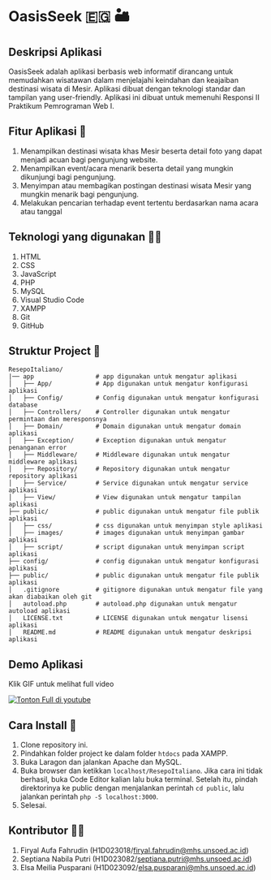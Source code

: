 # OasisSeek 🇪🇬 🏜️

## Deskripsi Aplikasi 
OasisSeek adalah aplikasi berbasis web informatif dirancang untuk memudahkan wisatawan dalam menjelajahi keindahan dan keajaiban destinasi wisata di Mesir. Aplikasi dibuat dengan teknologi standar dan tampilan yang user-friendly. Aplikasi ini dibuat untuk memenuhi Responsi II Praktikum Pemrograman Web I.

## Fitur Aplikasi 🤖
1. Menampilkan destinasi wisata khas Mesir beserta detail foto yang dapat menjadi acuan bagi pengunjung website.
2. Menampilkan event/acara menarik beserta detail yang mungkin dikunjungi bagi pengunjung.
3. Menyimpan atau membagikan postingan destinasi wisata Mesir yang mungkin menarik bagi pengunjung.
4. Melakukan pencarian terhadap event tertentu berdasarkan nama acara atau tanggal

## Teknologi yang digunakan 🧑‍💻
1. HTML
2. CSS
3. JavaScript
4. PHP
5. MySQL
6. Visual Studio Code
7. XAMPP
8. Git
9. GitHub

## Struktur Project 📂
```
ResepoItaliano/
|── app                 # app digunakan untuk mengatur aplikasi
│   ├── App/            # App digunakan untuk mengatur konfigurasi aplikasi
│   ├── Config/         # Config digunakan untuk mengatur konfigurasi database
│   ├── Controllers/    # Controller digunakan untuk mengatur permintaan dan meresponsnya
│   ├── Domain/         # Domain digunakan untuk mengatur domain aplikasi
│   ├── Exception/      # Exception digunakan untuk mengatur penanganan error
│   ├── Middleware/     # Middleware digunakan untuk mengatur middleware aplikasi
│   ├── Repository/     # Repository digunakan untuk mengatur repository aplikasi
│   ├── Service/        # Service digunakan untuk mengatur service aplikasi
│   ├── View/           # View digunakan untuk mengatur tampilan aplikasi
├── public/             # public digunakan untuk mengatur file publik aplikasi
│   ├── css/            # css digunakan untuk menyimpan style aplikasi
│   ├── images/         # images digunakan untuk menyimpan gambar aplikasi
│   ├── script/         # script digunakan untuk menyimpan script aplikasi
├── config/             # config digunakan untuk mengatur konfigurasi aplikasi
├── public/             # public digunakan untuk mengatur file publik aplikasi
│   .gitignore          # gitignore digunakan untuk mengatur file yang akan diabaikan oleh git
│   autoload.php        # autoload.php digunakan untuk mengatur autoload aplikasi
│   LICENSE.txt         # LICENSE digunakan untuk mengatur lisensi aplikasi
│   README.md           # README digunakan untuk mengatur deskripsi aplikasi
```

## Demo Aplikasi
Klik GIF untuk melihat full video

[![Tonton Full di youtube](/public/images/demo.gif)](https://youtu.be/GkqchF9lrTc?feature=shared)

## Cara Install 👾
1. Clone repository ini.
2. Pindahkan folder project ke dalam folder `htdocs` pada XAMPP.
3. Buka Laragon dan jalankan Apache dan MySQL.
4. Buka browser dan ketikkan `localhost/ResepoItaliano`. Jika cara ini tidak berhasil, buka Code Editor kalian lalu buka terminal. Setelah itu, pindah direktorinya ke public dengan menjalankan perintah `cd public`, lalu jalankan perintah `php -S localhost:3000`.
5. Selesai.

## Kontributor 👷‍♂️
1. Firyal Aufa Fahrudin (H1D023018/firyal.fahrudin@mhs.unsoed.ac.id)
2. Septiana Nabila Putri (H1D023082/septiana.putri@mhs.unsoed.ac.id)
3. Elsa Meilia Pusparani (H1D023092/elsa.pusparani@mhs.unsoed.ac.id)
